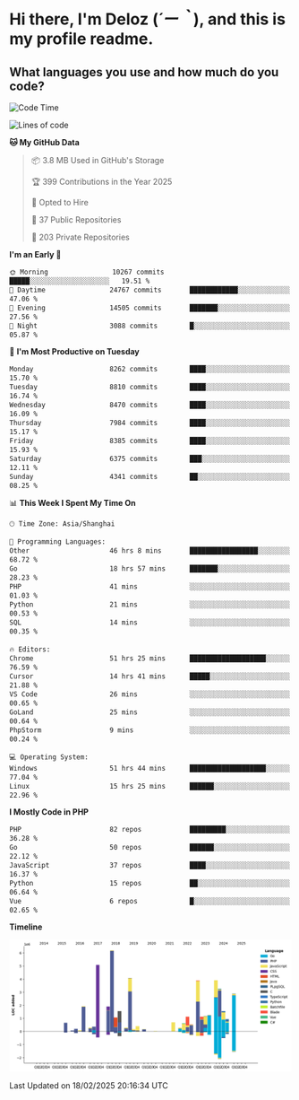 # **Hi there, I'm Deloz (*´ー｀*), and this is my profile readme.**

## **What languages you use and how much do you code?**

<!--START_SECTION:waka-->
![Code Time](http://img.shields.io/badge/Code%20Time-5%2C715%20hrs%2026%20mins-blue)

![Lines of code](https://img.shields.io/badge/From%20Hello%20World%20I%27ve%20Written-47.6%20million%20lines%20of%20code-blue)

**🐱 My GitHub Data** 

> 📦 3.8 MB Used in GitHub's Storage 
 > 
> 🏆 399 Contributions in the Year 2025
 > 
> 💼 Opted to Hire
 > 
> 📜 37 Public Repositories 
 > 
> 🔑 203 Private Repositories 
 > 
**I'm an Early 🐤** 

```text
🌞 Morning                10267 commits       █████░░░░░░░░░░░░░░░░░░░░   19.51 % 
🌆 Daytime                24767 commits       ████████████░░░░░░░░░░░░░   47.06 % 
🌃 Evening                14505 commits       ███████░░░░░░░░░░░░░░░░░░   27.56 % 
🌙 Night                  3088 commits        █░░░░░░░░░░░░░░░░░░░░░░░░   05.87 % 
```
📅 **I'm Most Productive on Tuesday** 

```text
Monday                   8262 commits        ████░░░░░░░░░░░░░░░░░░░░░   15.70 % 
Tuesday                  8810 commits        ████░░░░░░░░░░░░░░░░░░░░░   16.74 % 
Wednesday                8470 commits        ████░░░░░░░░░░░░░░░░░░░░░   16.09 % 
Thursday                 7984 commits        ████░░░░░░░░░░░░░░░░░░░░░   15.17 % 
Friday                   8385 commits        ████░░░░░░░░░░░░░░░░░░░░░   15.93 % 
Saturday                 6375 commits        ███░░░░░░░░░░░░░░░░░░░░░░   12.11 % 
Sunday                   4341 commits        ██░░░░░░░░░░░░░░░░░░░░░░░   08.25 % 
```


📊 **This Week I Spent My Time On** 

```text
🕑︎ Time Zone: Asia/Shanghai

💬 Programming Languages: 
Other                    46 hrs 8 mins       █████████████████░░░░░░░░   68.72 % 
Go                       18 hrs 57 mins      ███████░░░░░░░░░░░░░░░░░░   28.23 % 
PHP                      41 mins             ░░░░░░░░░░░░░░░░░░░░░░░░░   01.03 % 
Python                   21 mins             ░░░░░░░░░░░░░░░░░░░░░░░░░   00.53 % 
SQL                      14 mins             ░░░░░░░░░░░░░░░░░░░░░░░░░   00.35 % 

🔥 Editors: 
Chrome                   51 hrs 25 mins      ███████████████████░░░░░░   76.59 % 
Cursor                   14 hrs 41 mins      █████░░░░░░░░░░░░░░░░░░░░   21.88 % 
VS Code                  26 mins             ░░░░░░░░░░░░░░░░░░░░░░░░░   00.65 % 
GoLand                   25 mins             ░░░░░░░░░░░░░░░░░░░░░░░░░   00.64 % 
PhpStorm                 9 mins              ░░░░░░░░░░░░░░░░░░░░░░░░░   00.24 % 

💻 Operating System: 
Windows                  51 hrs 44 mins      ███████████████████░░░░░░   77.04 % 
Linux                    15 hrs 25 mins      ██████░░░░░░░░░░░░░░░░░░░   22.96 % 
```

**I Mostly Code in PHP** 

```text
PHP                      82 repos            █████████░░░░░░░░░░░░░░░░   36.28 % 
Go                       50 repos            ██████░░░░░░░░░░░░░░░░░░░   22.12 % 
JavaScript               37 repos            ████░░░░░░░░░░░░░░░░░░░░░   16.37 % 
Python                   15 repos            ██░░░░░░░░░░░░░░░░░░░░░░░   06.64 % 
Vue                      6 repos             █░░░░░░░░░░░░░░░░░░░░░░░░   02.65 % 
```



**Timeline**

![Lines of Code chart](https://raw.githubusercontent.com/deloz/deloz/main/assets/bar_graph.png)


 Last Updated on 18/02/2025 20:16:34 UTC
<!--END_SECTION:waka-->
